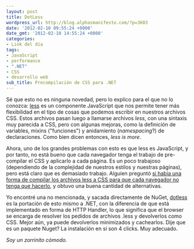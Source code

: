 ```yaml
---
layout: post
title: DotLess
wordpress_url: http://blog.alphasmanifesto.com/?p=3603
date: '2012-02-10 09:55:24 +0000'
date_gmt: '2012-02-10 14:55:24 +0000'
categories:
- Link del día
tags:
- JavaScript
- performance
- ".NET"
- CSS
- desarrollo web
sub_title: Precompilación de CSS para .NET
---
```


Sé que esto no es ninguna novedad, pero lo explico para el que no lo conozca: [less](http://lesscss.org/) es un componente JavaScript que nos permite tener más flexibilidad en el tipo de cosas que podemos escribir en nuestros archivos CSS. Estos archivos pasan luego a llamarse archivos _less_, con una sintaxis muy parecida a CSS, pero con algunas mejoras, como la definición de variables, mixins ("funciones") y anidamiento (_namespacing_?) de declaraciones. Como bien dicen entonces, _less is more_.

Ahora, uno de los grandes problemas con esto es que less es JavaScript, y por tanto, no está bueno que cada navegador tenga el trabajo de pre-compilar el CSS y aplicarlo a cada página. Es un poco trabajoso (dependiendo de la complejidad de nuestros estilos y nuestras páginas), pero está claro que es demasiado trabajo. Alguien preguntó [si había una forma de compilar los archivos less a CSS para que cada navegador no tenga que hacerlo](http://webmasters.stackexchange.com/questions/25289/is-there-a-way-to-compile-less-files-to-css-so-that-every-browser-doesnt-have), y obtuvo una buena cantidad de alternativas.

Yo encontré una no mencionada, y sacada directamente de NuGet, [dotless](http://www.dotlesscss.org/) es la portación de esto mismo a .NET, con la diferencia de que está implementado en forma de HTTP Handler, lo que significa que el browser se encarga de resolver los pedidos de archivos .less y devolverlos como CSS. Mejor aún, ya puede devolverlos minimizados y cachearlos. Dije que es un paquete Nuget? La instalación en sí son 4 clicks. Muy adecuado.

_Soy un zorrinito cómodo._

